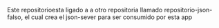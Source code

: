 Este repositorioesta ligado a a otro repositoria llamado repositorio-json-falso, el cual crea el json-sever para ser consumido por esta app
